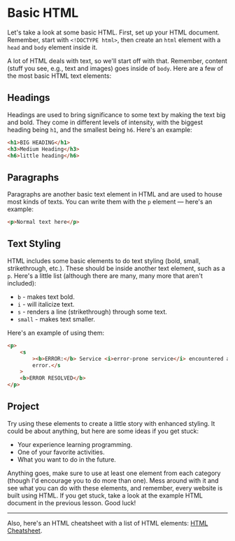 # Basic HTML

Let's take a look at some basic HTML.
First, set up your HTML document.
Remember, start with `<!DOCTYPE html>`, then create an `html` element with a `head` and `body` element inside it.

A lot of HTML deals with text, so we'll start off with that.
Remember, content (stuff you see, e.g., text and images) goes inside of `body`.
Here are a few of the most basic HTML text elements:

## Headings

Headings are used to bring significance to some text by making the text big and bold.
They come in different levels of intensity, with the biggest heading being `h1`, and the smallest being `h6`.
Here's an example:

```html
<h1>BIG HEADING</h1>
<h3>Medium Heading</h3>
<h6>little heading</h6>
```

## Paragraphs

Paragraphs are another basic text element in HTML and are used to house most kinds of texts.
You can write them with the `p` element — here's an example:

```html
<p>Normal text here</p>
```

## Text Styling

HTML includes some basic elements to do text styling (bold, small, strikethrough, etc.).
These should be inside another text element, such as a `p`.
Here's a little list (although there are many, many more that aren't included):

-   `b` - makes text bold.
-   `i` - will italicize text.
-   `s` - renders a line (strikethrough) through some text.
-   `small` - makes text smaller.

Here's an example of using them:

```html
<p>
    <s
        ><b>ERROR:</b> Service <i>error-prone service</i> encountered an
        error.</s
    >
    <b>ERROR RESOLVED</b>
</p>
```

## Project

Try using these elements to create a little story with enhanced styling.
It could be about anything, but here are some ideas if you get stuck:

-   Your experience learning programming.
-   One of your favorite activities.
-   What you want to do in the future.

Anything goes, make sure to use at least one element from each category
(though I'd encourage you to do more than one).
Mess around with it and see what you can do with these elements, and remember, every website is built using HTML.
If you get stuck, take a look at the example HTML document in the previous lesson.
Good luck!

---

Also, here's an HTML cheatsheet with a list of HTML elements:
[HTML Cheatsheet](https://developer.mozilla.org/en-US/docs/Web/HTML/Element).
